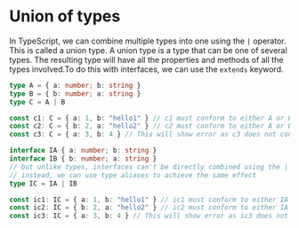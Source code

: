 # Union of types

In TypeScript, we can combine multiple types into one using the `|` operator. This is called a union type. A union type is a type that can be one of several types. The resulting type will have all the properties and methods of all the types involved.To do this with interfaces, we can use the `extends` keyword.

```ts {monaco-run}
type A = { a: number; b: string }
type B = { b: number; a: string }
type C = A | B

const c1: C = { a: 1, b: "hello1" } // c1 must conform to either A or B
const c2: C = { b: 2, a: "hello2" } // c2 must conform to either A or B
const c3: C = { a: 3, b: 4 } // This will show error as c3 does not conform to either A or B

interface IA { a: number; b: string }
interface IB { b: number; a: string }
// but unlike types, interfaces can't be directly combined using the | operator
// instead, we can use type aliases to achieve the same effect
type IC = IA | IB

const ic1: IC = { a: 1, b: "hello1" } // ic1 must conform to either IA or IB
const ic2: IC = { b: 2, a: "hello2" } // ic2 must conform to either IA or IB
const ic3: IC = { a: 3, b: 4 } // This will show error as ic3 does not conform to either IA or IB
```